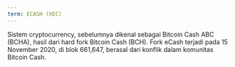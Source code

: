 ```yaml
---
term: ECASH (XEC)
---
```


Sistem cryptocurrency, sebelumnya dikenal sebagai Bitcoin Cash ABC (BCHA), hasil dari hard fork Bitcoin Cash (BCH). Fork eCash terjadi pada 15 November 2020, di blok 661,647, berasal dari konflik dalam komunitas Bitcoin Cash.